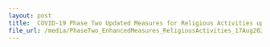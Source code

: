 ```yaml
---
layout: post
title:  COVID-19 Phase Two Updated Measures for Religious Activities updated 18 August 2021
file_url: /media/PhaseTwo_EnhancedMeasures_ReligiousActivities_17Aug2021_v5.pdf
---
```

